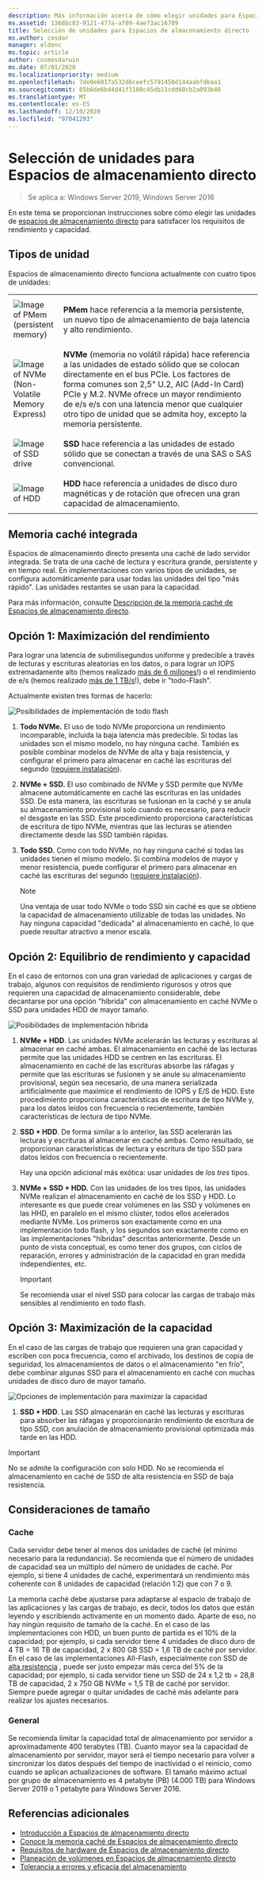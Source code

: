 ```yaml
---
description: Más información acerca de cómo elegir unidades para Espacios de almacenamiento directo
ms.assetid: 1368bc83-9121-477a-af09-4ae73ac16789
title: Selección de unidades para Espacios de almacenamiento directo
ms.author: cosdar
manager: eldenc
ms.topic: article
author: cosmosdarwin
ms.date: 07/01/2020
ms.localizationpriority: medium
ms.openlocfilehash: 7de0e6017a532d6ceefc5791450d144aabfdbaa1
ms.sourcegitcommit: 65b6de6b44d41f1180c45db11cdd60cb2a093b46
ms.translationtype: MT
ms.contentlocale: es-ES
ms.lasthandoff: 12/10/2020
ms.locfileid: "97041293"
---
```

# <a name="choosing-drives-for-storage-spaces-direct"></a>Selección de unidades para Espacios de almacenamiento directo

>Se aplica a: Windows Server 2019, Windows Server 2016

En este tema se proporcionan instrucciones sobre cómo elegir las unidades de [espacios de almacenamiento directo](storage-spaces-direct-overview.md) para satisfacer los requisitos de rendimiento y capacidad.

## <a name="drive-types"></a>Tipos de unidad

Espacios de almacenamiento directo funciona actualmente con cuatro tipos de unidades:

<table>
    <tr style="border: 0;">
        <td style="padding: 10px; border: 0; width:70px">
            <img src="media/understand-the-cache/pmem-100px.png" alt="Image of PMem (persistent memory)">
        </td>
        <td style="padding: 10px; border: 0;" valign="middle">
            <b>PMem</b> hace referencia a la memoria persistente, un nuevo tipo de almacenamiento de baja latencia y alto rendimiento.
        </td>
    </tr>
    <tr style="border: 0;">
        <td style="padding: 10px; border: 0; width:70px">
            <img src="media/understand-the-cache/NVMe-100px.png" alt="Image of NVMe (Non-Volatile Memory Express)">
        </td>
        <td style="padding: 10px; border: 0;" valign="middle">
            <b>NVMe</b> (memoria no volátil rápida) hace referencia a las unidades de estado sólido que se colocan directamente en el bus PCIe. Los factores de forma comunes son 2,5" U.2, AIC (Add-In Card) PCIe y M.2. NVMe ofrece un mayor rendimiento de e/s e/s con una latencia menor que cualquier otro tipo de unidad que se admita hoy, excepto la memoria persistente.
        </td>
    </tr>
    <tr style="border: 0;">
        <td style="padding: 10px; border: 0; width:70px" >
            <img src="media/understand-the-cache/SSD-100px.png" alt="Image of SSD drive">
        </td>
        <td style="padding: 10px; border: 0;" valign="middle">
            <b>SSD</b> hace referencia a las unidades de estado sólido que se conectan a través de una SAS o SAS convencional.
        </td>
    </tr>
    <tr style="border: 0;">
        <td style="padding: 10px; border: 0; width:70px">
            <img src="media/understand-the-cache/HDD-100px.png" alt="Image of HDD">
        </td>
        <td style="padding: 10px; border: 0;" valign="middle">
            <b>HDD</b> hace referencia a unidades de disco duro magnéticas y de rotación que ofrecen una gran capacidad de almacenamiento.
        </td>
    </tr>
</table>

## <a name="built-in-cache"></a>Memoria caché integrada

Espacios de almacenamiento directo presenta una caché de lado servidor integrada. Se trata de una caché de lectura y escritura grande, persistente y en tiempo real. En implementaciones con varios tipos de unidades, se configura automáticamente para usar todas las unidades del tipo "más rápido". Las unidades restantes se usan para la capacidad.

Para más información, consulte [Descripción de la memoria caché de Espacios de almacenamiento directo](understand-the-cache.md).

## <a name="option-1--maximizing-performance"></a>Opción 1: Maximización del rendimiento

Para lograr una latencia de submilisegundos uniforme y predecible a través de lecturas y escrituras aleatorias en los datos, o para lograr un IOPS extremadamente alto (hemos realizado [más de 6 millones](https://www.youtube.com/watch?v=0LviCzsudGY&t=28m)!) o el rendimiento de e/s (hemos realizado [más de 1 TB/s](https://www.youtube.com/watch?v=-LK2ViRGbWs&t=16m50s)!), debe ir "todo-Flash".

Actualmente existen tres formas de hacerlo:

![Posibilidades de implementación de todo flash](media/choosing-drives-and-resiliency-types/All-Flash-Deployment-Possibilities.png)

1. **Todo NVMe.** El uso de todo NVMe proporciona un rendimiento incomparable, incluida la baja latencia más predecible. Si todas las unidades son el mismo modelo, no hay ninguna caché. También es posible combinar modelos de NVMe de alta y baja resistencia, y configurar el primero para almacenar en caché las escrituras del segundo ([requiere instalación](understand-the-cache.md#manual-configuration)).

2. **NVMe + SSD.** El uso combinado de NVMe y SSD permite que NVMe almacene automáticamente en caché las escrituras en las unidades SSD. De esta manera, las escrituras se fusionan en la caché y se anula su almacenamiento provisional solo cuando es necesario, para reducir el desgaste en las SSD. Este procedimiento proporciona características de escritura de tipo NVMe, mientras que las lecturas se atienden directamente desde las SSD también rápidas.

3. **Todo SSD.** Como con todo NVMe, no hay ninguna caché si todas las unidades tienen el mismo modelo. Si combina modelos de mayor y menor resistencia, puede configurar el primero para almacenar en caché las escrituras del segundo ([requiere instalación](understand-the-cache.md#manual-configuration)).

   >[!NOTE]
   > Una ventaja de usar todo NVMe o todo SSD sin caché es que se obtiene la capacidad de almacenamiento utilizable de todas las unidades. No hay ninguna capacidad "dedicada" al almacenamiento en caché, lo que puede resultar atractivo a menor escala.

## <a name="option-2--balancing-performance-and-capacity"></a>Opción 2: Equilibrio de rendimiento y capacidad

En el caso de entornos con una gran variedad de aplicaciones y cargas de trabajo, algunos con requisitos de rendimiento rigurosos y otros que requieren una capacidad de almacenamiento considerable, debe decantarse por una opción "híbrida" con almacenamiento en caché NVMe o SSD para unidades HDD de mayor tamaño.

![Posibilidades de implementación híbrida](media/choosing-drives-and-resiliency-types/Hybrid-Deployment-Possibilities.png)

1. **NVMe + HDD**. Las unidades NVMe acelerarán las lecturas y escrituras al almacenar en caché ambas. El almacenamiento en caché de las lecturas permite que las unidades HDD se centren en las escrituras. El almacenamiento en caché de las escrituras absorbe las ráfagas y permite que las escrituras se fusionen y se anule su almacenamiento provisional, según sea necesario, de una manera serializada artificialmente que maximice el rendimiento de IOPS y E/S de HDD. Este procedimiento proporciona características de escritura de tipo NVMe y, para los datos leídos con frecuencia o recientemente, también características de lectura de tipo NVMe.

2. **SSD + HDD**. De forma similar a lo anterior, las SSD acelerarán las lecturas y escrituras al almacenar en caché ambas. Como resultado, se proporcionan características de lectura y escritura de tipo SSD para datos leídos con frecuencia o recientemente.

    Hay una opción adicional más exótica: usar unidades de *los tres* tipos.

3. **NVMe + SSD + HDD.** Con las unidades de los tres tipos, las unidades NVMe realizan el almacenamiento en caché de los SSD y HDD. Lo interesante es que puede crear volúmenes en las SSD y volúmenes en las HHD, en paralelo en el mismo clúster, todos ellos acelerados mediante NVMe. Los primeros son exactamente como en una implementación todo flash, y los segundos son exactamente como en las implementaciones "híbridas" descritas anteriormente. Desde un punto de vista conceptual, es como tener dos grupos, con ciclos de reparación, errores y administración de la capacidad en gran medida independientes, etc.

   >[!IMPORTANT]
   > Se recomienda usar el nivel SSD para colocar las cargas de trabajo más sensibles al rendimiento en todo flash.

## <a name="option-3--maximizing-capacity"></a>Opción 3: Maximización de la capacidad

En el caso de las cargas de trabajo que requieren una gran capacidad y escriben con poca frecuencia, como el archivado, los destinos de copia de seguridad, los almacenamientos de datos o el almacenamiento "en frío", debe combinar algunas SSD para el almacenamiento en caché con muchas unidades de disco duro de mayor tamaño.

![Opciones de implementación para maximizar la capacidad](media/choosing-drives-and-resiliency-types/maximizing-capacity.png)

1. **SSD + HDD**. Las SSD almacenarán en caché las lecturas y escrituras para absorber las ráfagas y proporcionarán rendimiento de escritura de tipo SSD, con anulación de almacenamiento provisional optimizada más tarde en las HDD.

>[!IMPORTANT]
>No se admite la configuración con solo HDD. No se recomienda el almacenamiento en caché de SSD de alta resistencia en SSD de baja resistencia.

## <a name="sizing-considerations"></a>Consideraciones de tamaño

### <a name="cache"></a>Cache

Cada servidor debe tener al menos dos unidades de caché (el mínimo necesario para la redundancia). Se recomienda que el número de unidades de capacidad sea un múltiplo del número de unidades de caché. Por ejemplo, si tiene 4 unidades de caché, experimentará un rendimiento más coherente con 8 unidades de capacidad (relación 1:2) que con 7 o 9.

La memoria caché debe ajustarse para adaptarse al espacio de trabajo de las aplicaciones y las cargas de trabajo, es decir, todos los datos que están leyendo y escribiendo activamente en un momento dado. Aparte de eso, no hay ningún requisito de tamaño de la caché. En el caso de las implementaciones con HDD, un buen punto de partida es el 10% de la capacidad; por ejemplo, si cada servidor tiene 4 unidades de disco duro de 4 TB = 16 TB de capacidad, 2 x 800 GB SSD = 1,6 TB de caché por servidor. En el caso de las implementaciones All-Flash, especialmente con SSD de [alta resistencia](https://techcommunity.microsoft.com/t5/storage-at-microsoft/understanding-ssd-endurance-drive-writes-per-day-dwpd-terabytes/ba-p/426024) , puede ser justo empezar más cerca del 5% de la capacidad; por ejemplo, si cada servidor tiene un SSD de 24 x 1,2 tb = 28,8 TB de capacidad, 2 x 750 GB NVMe = 1,5 TB de caché por servidor. Siempre puede agregar o quitar unidades de caché más adelante para realizar los ajustes necesarios.

### <a name="general"></a>General

Se recomienda limitar la capacidad total de almacenamiento por servidor a aproximadamente 400 terabytes (TB). Cuanto mayor sea la capacidad de almacenamiento por servidor, mayor será el tiempo necesario para volver a sincronizar los datos después del tiempo de inactividad o el reinicio, como cuando se aplican actualizaciones de software. El tamaño máximo actual por grupo de almacenamiento es 4 petabyte (PB) (4.000 TB) para Windows Server 2019 o 1 petabyte para Windows Server 2016.

## <a name="additional-references"></a>Referencias adicionales

- [Introducción a Espacios de almacenamiento directo](storage-spaces-direct-overview.md)
- [Conoce la memoria caché de Espacios de almacenamiento directo](understand-the-cache.md)
- [Requisitos de hardware de Espacios de almacenamiento directo](storage-spaces-direct-hardware-requirements.md)
- [Planeación de volúmenes en Espacios de almacenamiento directo](plan-volumes.md)
- [Tolerancia a errores y eficacia del almacenamiento](storage-spaces-fault-tolerance.md)
